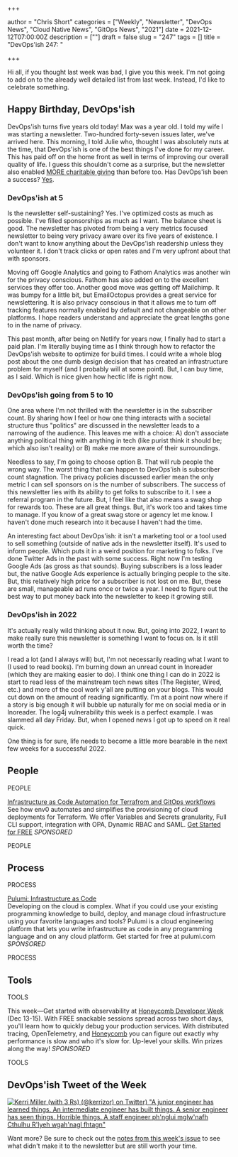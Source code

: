 +++

author = "Chris Short"
categories = ["Weekly", "Newsletter", "DevOps News", "Cloud Native News", "GitOps News", "2021"]
date = 2021-12-12T07:00:00Z
description = [""]
draft = false
slug = "247"
tags = []
title = "DevOps'ish 247: "

+++

Hi all, if you thought last week was bad, I give you this week. I'm not going to add on to the already well detailed list from last week. Instead, I'd like to celebrate something.

## Happy Birthday, DevOps'ish

DevOps'ish turns five years old today! Max was a year old. I told my wife I was starting a newsletter. Two-hundred forty-seven issues later, we've arrived here. This morning, I told Julie who, thought I was absolutely nuts at the time, that DevOps'ish is one of the best things I've done for my career. This has paid off on the home front as well in terms of improving our overall quality of life. I guess this shouldn't come as a surprise, but the newsletter also enabled [MORE charitable giving](https://chrisshort.net/causes) than before too. Has DevOps'ish been a success? [Yes](https://devopsish.com/praise/).

### DevOps'ish at 5

Is the newsletter self-sustaining? Yes. I've optimized costs as much as possible. I've filled sponsorships as much as I want. The balance sheet is good. The newsletter has pivoted from being a very metrics focused newsletter to being very privacy aware over its five years of existence. I don't want to know anything about the DevOps'ish readership unless they volunteer it. I don't track clicks or open rates and I'm very upfront about that with sponsors.

Moving off Google Analytics and going to Fathom Analytics was another win for the privacy conscious. Fathom has also added on to the excellent services they offer too. Another good move was getting off Mailchimp. It was bumpy for a little bit, but EmailOctopus provides a great service for newslettering. It is also privacy conscious in that it allows me to turn off tracking features normally enabled by default and not changeable on other platforms. I hope readers understand and appreciate the great lengths gone to in the name of privacy.

This past month, after being on Netlify for years now, I finally had to start a paid plan. I'm literally buying time as I think through how to refactor the DevOps'ish website to optimize for build times. I could write a whole blog post about the one dumb design decision that has created an infrastructure problem for myself (and I probably will at some point). But, I can buy time, as I said. Which is nice given how hectic life is right now.

### DevOps'ish going from 5 to 10

One area where I'm not thrilled with the newsletter is in the subscriber count. By sharing how I feel or how one thing interacts with a societal structure thus "politics" are discussed in the newsletter leads to a narrowing of the audience. This leaves me with a choice: A) don't associate anything political thing with anything in tech (like purist think it should be; which also isn't reality) or B) make me more aware of their surroundings.

Needless to say, I'm going to choose option B. That will rub people the wrong way. The worst thing that can happen to DevOps'ish is subscriber count stagnation. The privacy policies discussed earlier mean the only metric I can sell sponsors on is the number of subscribers. The success of this newsletter lies with its ability to get folks to subscribe to it. I see a referral program in the future. But, I feel like that also means a swag shop for rewards too. These are all great things. But, it's work too and takes time to manage. If you know of a great swag store or agency let me know. I haven't done much research into it because I haven't had the time.

An interesting fact about DevOps'ish: it isn't a marketing tool or a tool used to sell something (outside of native ads in the newsletter itself). It's used to inform people. Which puts it in a weird position for marketing to folks. I've done Twitter Ads in the past with some success. Right now I'm testing Google Ads (as gross as that sounds). Buying subscribers is a loss leader but, the native Google Ads experience is actually bringing people to the site. But, this relatively high price for a subscriber is not lost on me. But, these are small, manageable ad runs once or twice a year. I need to figure out the best way to put money back into the newsletter to keep it growing still.

### DevOps'ish in 2022

It's actually really wild thinking about it now. But, going into 2022, I want to make really sure this newsletter is something I want to focus on. Is it still worth the time?

I read a lot (and I always will) but, I'm not necessarily reading what I want to (I used to read books). I'm burning down an unread count in Inoreader (which they are making easier to do). I think one thing I can do in 2022 is start to read less of the mainstream tech news sites (The Register, Wired, etc.) and more of the cool work y'all are putting on your blogs. This would cut down on the amount of reading significantly. I'm at a point now where if a story is big enough it will bubble up naturally for me on social media or in Inoreader. The log4j vulnerability this week is a perfect example. I was slammed all day Friday. But, when I opened news I got up to speed on it real quick.

One thing is for sure, life needs to become a little more bearable in the next few weeks for a successful 2022.

## People

PEOPLE

[Infrastructure as Code Automation for Terrafrom and GitOps workflows](https://www.env0.com/infrastructure-as-code-automation?utm_campaign=devopsish&utm_source=nativeads&utm_medium=newsletter)  
See how env0 automates and simplifies the provisioning of cloud deployments for Terraform. We offer Variables and Secrets granularity, Full CLI support, integration with OPA, Dynamic RBAC and SAML. [Get Started for FREE](https://www.env0.com/infrastructure-as-code-automation?utm_campaign=devopsish&utm_source=nativeads&utm_medium=newsletter) *SPONSORED*

PEOPLE

## Process

PROCESS

[Pulumi: Infrastructure as Code](https://www.pulumi.com/?utm_source=devopsish&utm_medium=sponsored-link&utm_campaign=iac)  
Developing on the cloud is complex. What if you could use your existing programming knowledge to build, deploy, and manage cloud infrastructure using your favorite languages and tools? Pulumi is a cloud engineering platform that lets you write infrastructure as code in any programming language and on any cloud platform. Get started for free at pulumi.com *SPONSORED*

PROCESS

## Tools

TOOLS

This week—Get started with observability at [Honeycomb Developer Week](https://www.honeycomb.io/developer-week-devopsish/?&utm_source=devopsish&utm_medium=newsletter&utm_campaign=ad&utm_content=devopsish) (Dec 13-15). With FREE snackable sessions spread across two short days, you'll learn how to quickly debug your production services. With distributed tracing, OpenTelemetry, and [Honeycomb](https://ui.honeycomb.io/signup/?&utm_source=devopsish&utm_medium=newsletter&utm_campaign=ad&utm_content=product-signup) you can figure out exactly why performance is slow and who it's slow for. Up-level your skills. Win prizes along the way! *SPONSORED*

TOOLS

## DevOps'ish Tweet of the Week

[![Kerri Miller (with 3 Rs) (@kerrizor) on Twitter) "A junior engineer has learned things. An intermediate engineer has built things. A senior engineer has seen things. Horrible things. A staff engineer ph'nglui mglw'nafh Cthulhu R'lyeh wgah'nagl fhtagn"](/images/247-devopsish-tweet-of-the-week.webp)](https://twitter.com/kerrizor/status/1465694154508300292)

Want more? Be sure to check out the [notes from this week's issue](https://devopsish.com/247/notes/) to see what didn't make it to the newsletter but are still worth your time.
